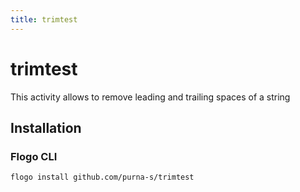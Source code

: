 ```yaml
---
title: trimtest
---
```


# trimtest
This activity allows to remove leading and trailing spaces of a string

## Installation
### Flogo CLI
```bash
flogo install github.com/purna-s/trimtest
```

